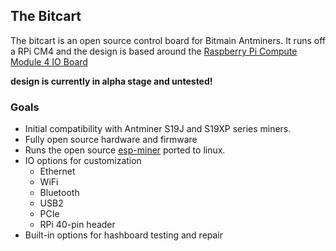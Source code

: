 ## The Bitcart
The bitcart is an open source control board for Bitmain Antminers. It runs off a RPi CM4 and the design is based around the [Raspberry Pi Compute Module 4 IO Board](https://www.raspberrypi.com/products/compute-module-4-io-board/)

**design is currently in alpha stage and untested!**

### Goals
- Initial compatibility with Antminer S19J and S19XP series miners.
- Fully open source hardware and firmware
- Runs the open source [esp-miner](http://github.com/skot/esp-miner) ported to linux.
- IO options for customization
  - Ethernet
  - WiFi
  - Bluetooth
  - USB2
  - PCIe
  - RPi 40-pin header
- Built-in options for hashboard testing and repair
